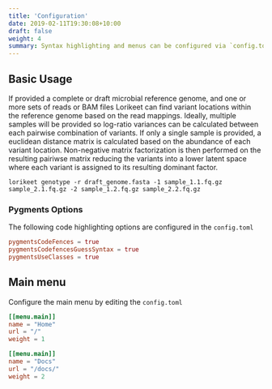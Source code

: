 ```yaml
---
title: 'Configuration'
date: 2019-02-11T19:30:08+10:00
draft: false
weight: 4
summary: Syntax highlighting and menus can be configured via `config.toml`.
---
```


## Basic Usage

If provided a complete or draft microbial reference genome, and one or more sets of reads or BAM files Lorikeet can find variant locations within the reference genome
based on the read mappings. Ideally, multiple samples will be provided so log-ratio variances can be calculated between
each pairwise combination of variants. If only a single sample is provided, a euclidean distance matrix is calculated
based on the abundance of each variant location. Non-negative matrix factorization is then performed on the resulting pairiwse matrix
reducing the variants into a lower latent space where each variant is assigned to its resulting dominant factor.


```commandline
lorikeet genotype -r draft_genome.fasta -1 sample_1.1.fq.gz sample_2.1.fq.gz -2 sample_1.2.fq.gz sample_2.2.fq.gz 
```

### Pygments Options

The following code highlighting options are configured in the `config.toml`

```toml
pygmentsCodeFences = true
pygmentsCodefencesGuessSyntax = true
pygmentsUseClasses = true
```

## Main menu

Configure the main menu by editing the `config.toml`

```toml
[[menu.main]]
name = "Home"
url = "/"
weight = 1

[[menu.main]]
name = "Docs"
url = "/docs/"
weight = 2
```
